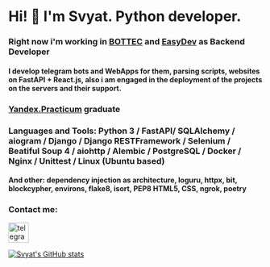 # Hi! 👋 I'm Svyat. Python developer.

### Right now i'm working in <a href="https://bottec.ru/">BOTTEC</a> and <a href="https://github.com/EasyDevCompany">EasyDev</a> as Backend Developer

#### I develop telegram bots and WebApps for them, parsing scripts, websites on FastAPI + React.js, also i am engaged in the deployment of the projects on the servers and their support.

### <a href="https://practicum.yandex.ru/backend-developer/">Yandex.Practicum</a> graduate

### Languages and Tools: Python 3 / FastAPI/ SQLAlchemy / aiogram / Django / Django RESTFramework / Selenium / Beatiful Soup 4 / aiohttp / Alembic / PostgreSQL / Docker / Nginx / Unittest / Linux (Ubuntu based)

#### And other: dependency injection as architecture, loguru, httpx, bit, blockcypher, environs, flake8, isort, PEP8 HTML5, CSS, ngrok, poetry

### Contact me:
[<img src='https://cdn.jsdelivr.net/npm/simple-icons@3.0.1/icons/telegram.svg' alt='telegram' height='40'>](https://t.me/Slava_tar)

[![Svyat's GitHub stats](https://github-readme-stats.vercel.app/api?username=SvyatoSllav)](https://github.com/evencatt/github-readme-stats)
